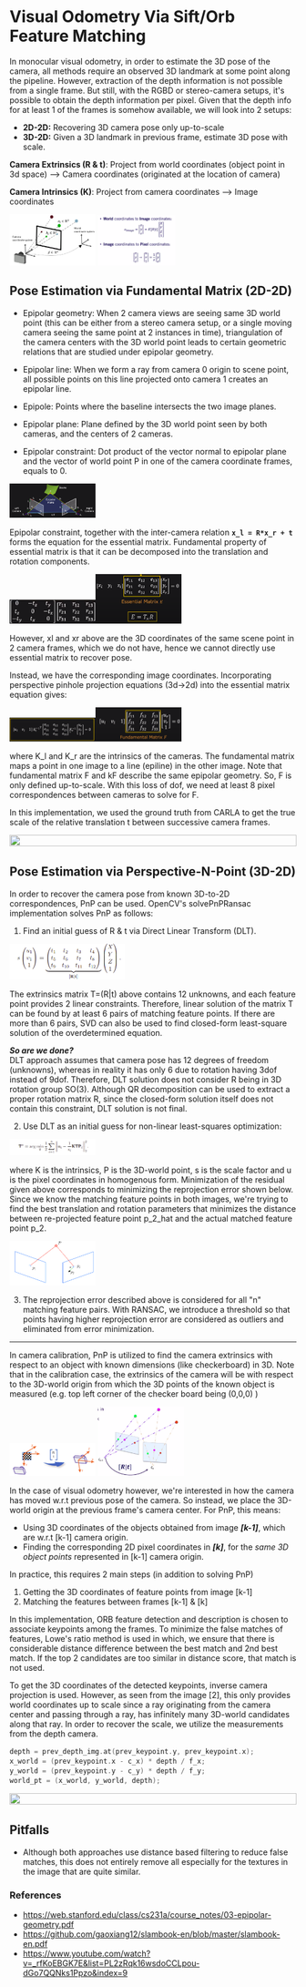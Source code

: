 # Visual Odometry Via Sift/Orb Feature Matching
In monocular visual odometry, in order to estimate the 3D pose of the camera, all methods require an observed 3D landmark at some point along the pipeline. However, extraction of the depth information is not possible from a single frame. But still, with the RGBD or stereo-camera setups, it's possible to obtain the depth information per pixel. Given that the depth info for at least 1 of the frames is somehow available, we will look into 2 setups:
- **2D-2D:** Recovering 3D camera pose only up-to-scale
- **3D-2D:** Given a 3D landmark in previous frame, estimate 3D pose with scale.

**Camera Extrinsics (R & t)**: Project from world coordinates (object point in 3d space) --> Camera coordinates (originated at the location of camera) 

**Camera Intrinsics (K)**: Project from camera coordinates --> Image coordinates

<img src="https://raw.githubusercontent.com/goksanisil23/lazy_minimal_robotics/main/VisualOdometry/Indirect/matching/resources/world_camera_image.png" width=30% height=50%>  <img src="https://raw.githubusercontent.com/goksanisil23/lazy_minimal_robotics/main/VisualOdometry/Indirect/matching/resources/world_to_pixel_eq.png" width=27% height=50%>

## Pose Estimation via Fundamental Matrix (2D-2D)
- Epipolar geometry: When 2 camera views are seeing same 3D world point (this can be either from a stereo camera setup, or a single moving camera seeing the same point at 2 instances in time), triangulation of the camera centers with the 3D world point leads to certain geometric relations that are studied under epipolar geometry.

- Epipolar line: When we form a ray from camera 0 origin to scene point, all possible points on this line projected onto camera 1 creates an epipolar line.

- Epipole: Points where the baseline intersects the two image planes.

- Epipolar plane: Plane defined by the 3D world point seen by both cameras, and the centers of 2 cameras.

- Epipolar constraint: Dot product of the vector normal to epipolar plane and the vector of world point P in one of the camera coordinate frames, equals to 0.

<img src="https://raw.githubusercontent.com/goksanisil23/lazy_minimal_robotics/main/VisualOdometry/Indirect/matching/resources/epipolar_constraint.png" width=30% height=50%>

Epipolar constraint, together with the inter-camera relation **`x_l = R*x_r + t`** forms the equation for the essential matrix. Fundamental property of essential matrix is that it can be decomposed into the translation and rotation components.

<img src="https://raw.githubusercontent.com/goksanisil23/lazy_minimal_robotics/main/VisualOdometry/Indirect/matching/resources/essential_matrix_open_form.png" width=30% height=50%><img src="https://raw.githubusercontent.com/goksanisil23/lazy_minimal_robotics/main/VisualOdometry/Indirect/matching/resources/essential_matrix_eq.png" width=30% height=50%>

However, xl and xr above are the 3D coordinates of the same scene point in 2 camera frames, which we do not have, hence we cannot directly use essential matrix to recover pose. 

Instead, we have the corresponding image coordinates. Incorporating perspective pinhole projection equations (3d->2d) into the essential matrix equation gives: 

<img src="https://raw.githubusercontent.com/goksanisil23/lazy_minimal_robotics/main/VisualOdometry/Indirect/matching/resources/fundamental_matrix_1.png" width=30% height=50%><img src="https://raw.githubusercontent.com/goksanisil23/lazy_minimal_robotics/main/VisualOdometry/Indirect/matching/resources/fundamental_matrix_2.png" width=30% height=50%>

where K_l and K_r are the intrinsics of the cameras. The fundamental matrix maps a point in one image to a line (epiline) in the other image. Note that fundamental matrix F and kF describe the same epipolar geometry. So, F is only defined up-to-scale. With this loss of dof, we need at least 8 pixel correspondences between cameras to solve for F.

In this implementation, we used the ground truth from CARLA to get the true scale of the relative translation t between successive camera frames.

<img src="https://raw.githubusercontent.com/goksanisil23/lazy_minimal_robotics/main/VisualOdometry/Indirect/matching/resources/viso_essential_matrix.gif" width=100% height=50%>

## Pose Estimation via Perspective-N-Point (3D-2D)
In order to recover the camera pose from known 3D-to-2D correspondences, PnP can be used. OpenCV's solvePnPRansac implementation solves PnP as follows:
1) Find an initial guess of R & t via Direct Linear Transform (DLT). 

<img src="https://raw.githubusercontent.com/goksanisil23/lazy_minimal_robotics/main/VisualOdometry/Indirect/matching/resources/DLT_1.png" width=40% height=50%>

The extrinsics matrix T=(R|t) above contains 12 unknowns, and each feature point provides 2 linear constraints. Therefore, linear solution of the matrix T can be found by at least 6 pairs of matching feature points. If there are more than 6 pairs, SVD can also be used to find closed-form least-square solution of the overdetermined equation.

***So are we done?***   
DLT approach assumes that camera pose has 12 degrees of freedom (unknowns), whereas in reality it has only 6 due to rotation having 3dof instead of 9dof. Therefore, DLT solution does not consider R being in 3D rotation group SO(3). Although QR decomposition can be used to extract a proper rotation matrix R, since the closed-form solution itself does not contain this constraint, DLT solution is not final.

2) Use DLT as an initial guess for non-linear least-squares optimization:

<img src="https://raw.githubusercontent.com/goksanisil23/lazy_minimal_robotics/main/VisualOdometry/Indirect/matching/resources/least_square_PNP.png" width=30% height=50%>

where K is the intrinsics, P is the 3D-world point, s is the scale factor and u is the pixel coordinates in homogenous form.
Minimization of the residual given above corresponds to minimizing the reprojection error shown below. Since we know the matching feature points in both images, we're trying to find the best translation and rotation parameters that minimizes the distance between re-projected feature point p_2_hat and the actual matched feature point p_2.

<img src="https://raw.githubusercontent.com/goksanisil23/lazy_minimal_robotics/main/VisualOdometry/Indirect/matching/resources/reprojection_error.png" width=30% height=50%>

3) The reprojection error described above is considered for all "n" matching feature pairs. With RANSAC, we introduce a threshold so that points having higher reprojection error are considered as outliers and eliminated from error minimization. 

------

In camera calibration, PnP is utilized to find the camera extrinsics with respect to an object with known dimensions (like checkerboard) in 3D. Note that in the calibration case, the extrinsics of the camera will be with respect to the 3D-world origin from which the 3D points of the known object is measured (e.g. top left corner of the checker board being (0,0,0) )

<img src="https://raw.githubusercontent.com/goksanisil23/lazy_minimal_robotics/main/VisualOdometry/Indirect/matching/resources/world_to_camera.png" width=30% height=50%>   <img src="https://raw.githubusercontent.com/goksanisil23/lazy_minimal_robotics/main/VisualOdometry/Indirect/matching/resources/PNP_odom.png" width=30% height=10%>


In the case of visual odometry however, we're interested in how the camera has moved w.r.t previous pose of the camera. So instead, we place the 3D-world origin at the previous frame's camera center. For PnP, this means:
- Using 3D coordinates of the objects obtained from image ***[k-1]***, which are w.r.t [k-1] camera origin. 
- Finding the corresponding 2D pixel coordinates in ***[k]***, for the *same 3D object points* represented in [k-1] camera origin.

In practice, this requires 2 main steps (in addition to solving PnP)
1) Getting the 3D coordinates of feature points from image [k-1]
2) Matching the features between frames [k-1] & [k]


In this implementation, ORB feature detection and description is chosen to associate keypoints among the frames. To minimize the false matches of features, Lowe's ratio method is used in which, we ensure that there is considerable distance difference between the best match and 2nd best match. If the top 2 candidates are too similar in distance score, that match is not used.

To get the 3D coordinates of the detected keypoints, inverse camera projection is used. However, as seen from the image [2], this only provides world coordinates up to scale since a ray originating from the camera center and passing through a ray, has infinitely many 3D-world candidates along that ray. In order to recover the scale, we utilize the measurements from the depth camera.

```C
depth = prev_depth_img.at(prev_keypoint.y, prev_keypoint.x);
x_world = (prev_keypoint.x - c_x) * depth / f_x;
y_world = (prev_keypoint.y - c_y) * depth / f_y;
world_pt = (x_world, y_world, depth); 
```

<img src="https://raw.githubusercontent.com/goksanisil23/lazy_minimal_robotics/main/VisualOdometry/Indirect/matching/resources/viso_pnp.gif" width=100% height=50%>

## Pitfalls
- Although both approaches use distance based filtering to reduce false matches, this does not entirely remove all especially for the textures in the image that are quite similar.


### References

- https://web.stanford.edu/class/cs231a/course_notes/03-epipolar-geometry.pdf 
- https://github.com/gaoxiang12/slambook-en/blob/master/slambook-en.pdf
- https://www.youtube.com/watch?v=_rfKoEBGK7E&list=PL2zRqk16wsdoCCLpou-dGo7QQNks1Ppzo&index=9 